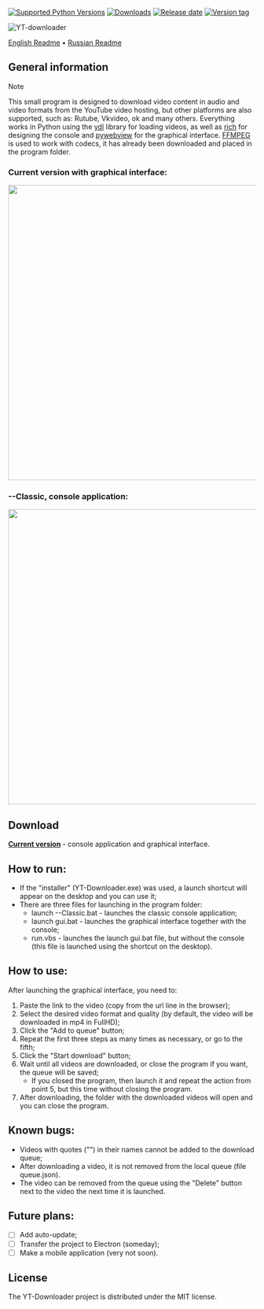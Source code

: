 [![Supported Python Versions](https://img.shields.io/badge/python-3.12%20%7C%203.13-%234B8BBE)](https://www.python.org/downloads/) [![Downloads](https://img.shields.io/github/downloads/Rayness/YouTube-Downloader/total)](https://github.com/Rayness/YouTube-Downloader/releases) [![Release date](https://img.shields.io/github/release-date/Rayness/YouTube-Downloader)]() [![Version tag](https://img.shields.io/github/v/tag/Rayness/YouTube-Downloader)]()

![YT-downloader](https://github.com/user-attachments/assets/6c9eaace-f0aa-4924-8498-bed1be55ca97)

[English Readme](https://github.com/Rayness/YouTube-Downloader/blob/main/README.md)
• [Russian Readme](https://github.com/Rayness/YouTube-Downloader/blob/main/README.ru.md)

## General information
> [!NOTE]
> This small program is designed to download video content in audio and video formats from the YouTube video hosting, but other platforms are also supported, such as: Rutube, Vkvideo, ok and many others. Everything works in Python using the [ydl](https://github.com/ytdl-org/youtube-dl) library for loading videos, as well as [rich](https://github.com/Textualize/rich) for designing the console and [pywebview](https://github.com/r0x0r/pywebview) for the graphical interface. [FFMPEG](https://ffmpeg.org/) is used to work with codecs, it has already been downloaded and placed in the program folder.

### Current version with graphical interface:
<img src="https://github.com/user-attachments/assets/f232632a-2167-4aca-9d9d-903567110e1d" width="600">

### --Classic, console application:
<img src="https://github.com/user-attachments/assets/9b14f2e2-299f-4740-bcfa-a9d411f701ed" width="600">

## Download

**[Current version](https://github.com/Rayness/YouTube-Downloader/releases/tag/v1.0.0)** - console application and graphical interface.

## How to run:
- If the "installer" (YT-Downloader.exe) was used, a launch shortcut will appear on the desktop and you can use it;
- There are three files for launching in the program folder:
    - launch --Classic.bat - launches the classic console application;
    - launch gui.bat - launches the graphical interface together with the console;
    - run.vbs - launches the launch gui.bat file, but without the console (this file is launched using the shortcut on the desktop).

## How to use:
After launching the graphical interface, you need to:
1. Paste the link to the video (copy from the url line in the browser);
2. Select the desired video format and quality (by default, the video will be downloaded in mp4 in FullHD);
3. Click the "Add to queue" button;
4. Repeat the first three steps as many times as necessary, or go to the fifth;
5. Click the "Start download" button;
6. Wait until all videos are downloaded, or close the program if you want, the queue will be saved;
    - If you closed the program, then launch it and repeat the action from point 5, but this time without closing the program.
7. After downloading, the folder with the downloaded videos will open and you can close the program.

## Known bugs:
- Videos with quotes ("") in their names cannot be added to the download queue;
- After downloading a video, it is not removed from the local queue (file queue.json).
- The video can be removed from the queue using the "Delete" button next to the video the next time it is launched.

## Future plans:
- [ ] Add auto-update;
- [ ] Transfer the project to Electron (someday);
- [ ] Make a mobile application (very not soon).

## License

The YT-Downloader project is distributed under the MIT license.
